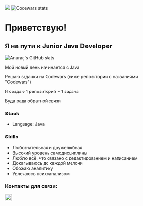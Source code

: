 ![](https://komarev.com/ghpvc/?username=your-github-Leeloomoscow)
![Codewars stats](https://www.codewars.com/users/Leeloomoscow/badges/micro)

# Приветствую!
## Я на пути к Junior Java Developer


![Anurag's GitHub stats](https://github-readme-stats.vercel.app/api?username=Leeloomoscow&show_icons=true&theme=radical)


Мой новый день начинается с Java 

Решаю задачки на Codewars (ниже репозитории с названиями "Codewars")

Я создаю 1 репозиторий = 1 задача

Буда рада обратной связи



### Stack
- Language: Java

### Skills
- Любознательная и дружелюбная
- Высокий уровень самодисциплины
- Люблю всё, что связано с редактированием и написанием 
- Докапываюсь до каждой мелочи
- Обожаю аналитику
- Увлекаюсь психоанализом



### Контакты для связи:
[<img align="left" width="22px" alt="javeoff | Telegram" src="https://simpleicons.org/icons/telegram.svg" />](https://t.me/Leeloo_moscow) 
